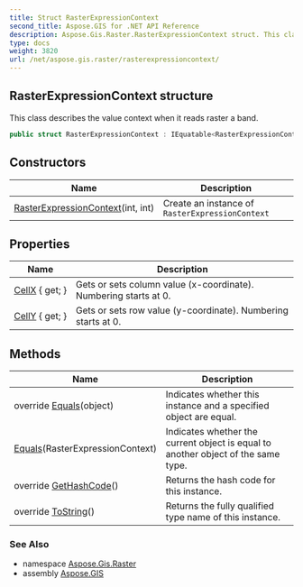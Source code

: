 ```yaml
---
title: Struct RasterExpressionContext
second_title: Aspose.GIS for .NET API Reference
description: Aspose.Gis.Raster.RasterExpressionContext struct. This class describes the value context when it reads raster a band
type: docs
weight: 3820
url: /net/aspose.gis.raster/rasterexpressioncontext/
---
```

## RasterExpressionContext structure

This class describes the value context when it reads raster a band.

```csharp
public struct RasterExpressionContext : IEquatable<RasterExpressionContext>
```

## Constructors

| Name | Description |
| --- | --- |
| [RasterExpressionContext](rasterexpressioncontext/)(int, int) | Create an instance of `RasterExpressionContext` |

## Properties

| Name | Description |
| --- | --- |
| [CellX](../../aspose.gis.raster/rasterexpressioncontext/cellx/) { get; } | Gets or sets column value (x-coordinate). Numbering starts at 0. |
| [CellY](../../aspose.gis.raster/rasterexpressioncontext/celly/) { get; } | Gets or sets row value (y-coordinate). Numbering starts at 0. |

## Methods

| Name | Description |
| --- | --- |
| override [Equals](../../aspose.gis.raster/rasterexpressioncontext/equals/#equals_1)(object) | Indicates whether this instance and a specified object are equal. |
| [Equals](../../aspose.gis.raster/rasterexpressioncontext/equals/#equals)(RasterExpressionContext) | Indicates whether the current object is equal to another object of the same type. |
| override [GetHashCode](../../aspose.gis.raster/rasterexpressioncontext/gethashcode/)() | Returns the hash code for this instance. |
| override [ToString](../../aspose.gis.raster/rasterexpressioncontext/tostring/)() | Returns the fully qualified type name of this instance. |

### See Also

* namespace [Aspose.Gis.Raster](../../aspose.gis.raster/)
* assembly [Aspose.GIS](../../)



